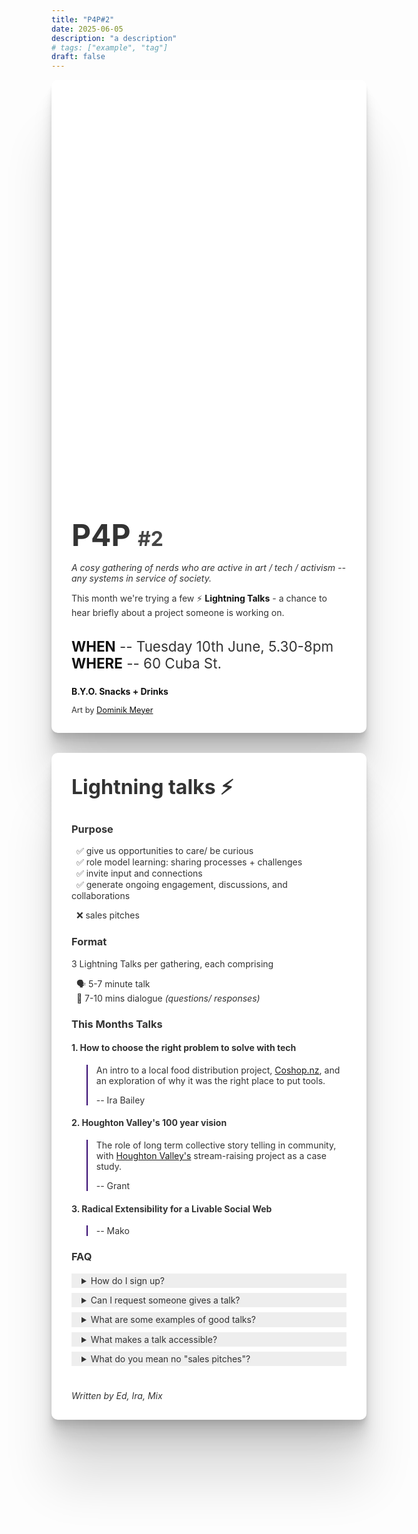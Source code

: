 ```yaml
---
title: "P4P#2"
date: 2025-06-05
description: "a description"
# tags: ["example", "tag"]
draft: false
---
```


<div class="card">
  <div class="hero" ></div>

  <div class="body">

  <h1>
    P4P
    <span>#2</span>
  </h1>

  _A cosy gathering of nerds who are active in art / tech / activism -- any systems in service of society._

  This month we're trying a few :zap: **Lightning Talks** - a chance to hear briefly about a project someone is working on.

  <div class="details">

  **WHEN** -- Tuesday 10th June, 5.30-8pm <br />
  **WHERE** -- 60 Cuba St.
  </div>

  **B.Y.O. Snacks + Drinks**

  <div class="art">

  Art by [Dominik Meyer](https://www.dominikmayer.art/)
  </div>

  </div>

</div>


<style>
  .card {
    color: #333;

    h1, h2, h3, h4, blockquote {
      color: #333;
    }
    h2 {
      font-size: 2rem;
      margin-top: 2rem;
    }
    blockquote {
      border-inline-start-color: #350971;
    }
  }
  .card {
    --radius: 10px;
    /* max-width: 800px; */
    background: white;
    box-shadow: 
      0 2.8px 2.2px rgba(0, 0, 0, 0.034),
      0 6.7px 5.3px rgba(0, 0, 0, 0.048),
      0 12.5px 10px rgba(0, 0, 0, 0.06),
      0 22.3px 17.9px rgba(0, 0, 0, 0.072),
      0 41.8px 33.4px rgba(0, 0, 0, 0.086),
      0 100px 80px rgba(0, 0, 0, 0.12);
    border-radius: var(--radius);

    display: grid;
    grid-template-rows: auto auto;

    margin-bottom: 2rem;

    .hero {
      height: 600px;
      background-image: url('./featured.jpg');
      background-size: cover;
      border-radius: var(--radius) var(--radius) 0 0;
    }

    .body {
      padding: 0 2rem 1rem 2rem;
      h1 {
        font-size: 3rem;
        padding-top: 2rem;
        padding-bottom: 0;
        border: none;
        margin-bottom: 0;
        span {
          font-size: 2rem;
          opacity: 0.9;

        }
      }
      strong {
        color: #111 !important;
      }

      .details {
        margin-top: 2rem;
        font-size: 1.4rem;

      }
      .art {
        font-size: 0.8rem;
        a {
          color: #111;
          text-decoration: underline;
        }
      }
    }
  }
</style>


<!-- -->


<div class="card">
  <div class="body">


## Lightning talks :zap: 

### Purpose

&nbsp; :white_check_mark: give us opportunities to care/ be curious <br />
&nbsp; :white_check_mark: role model learning: sharing processes + challenges <br />
&nbsp; :white_check_mark: invite input and connections <br />
&nbsp; :white_check_mark: generate ongoing engagement, discussions, and collaborations <br />

&nbsp; :x: sales pitches

### Format

3 Lightning Talks per gathering, each comprising

&nbsp; :speaking_head: 5-7 minute talk <br />
&nbsp; :arrows_counterclockwise: 7-10 mins dialogue _(questions/ responses)_


### This Months Talks


#### 1. How to choose the right problem to solve with tech

> An intro to a local food distribution project, [Coshop.nz](https://coshop.nz), and an exploration of why it was the right place to put tools.
>
> -- Ira Bailey

#### 2. Houghton Valley's 100 year vision

> The role of long term collective story telling in community, with [Houghton Valley's](https://www.houghtonvalley.org.nz/) stream-raising project as a case study.
>
> -- Grant
    
#### 3. Radical Extensibility for a Livable Social Web

> -- Mako

### FAQ

<details>
  <summary>How do I sign up?</summary>

  - DM Mix on Signal
  - he's managing a list of people interested in speaking, and will coordinate with you
</details>

<details>
  <summary>Can I request someone gives a talk?</summary>

  Your friend has a project and they've been a bit quiet speaking to some of their great mahi! Inviting them to give a short talk like this and cheering them on can be a great way to support them.

  I recommend you ask them directly to consider it, or tap Mix to 
</details>

<details>
  <summary>What are some examples of good talks?</summary>

  1. Coshop - what we just launched, next steps, my current learning/ questions are.
  2. Vogelmorn Project - an general primer + intro to our disaster resilience work
</details>

<details>
  <summary>What makes a talk accessible?</summary>

  - Tell people why you care
  - Think about who's in the room, what context do they have/ not have compared to you.
  - Don't do a sales pitch
  - Stay away from the deeply technical stuff _(maybe speak to that in Q+A or after if people are curious)_
</details>

<details>
  <summary>What do you mean no "sales pitches"?</summary>

  Mix: this might be a little tricky to convey... I've been to community events where people have copy-pasted their startup-incubator/ TED talk pitch in and the vibe felt wrong.

  Winning hearts and minds -- fine. Telling people why you care and inviting them to join you -- great. Treating this like the Dragons Den -- please no.

  The difference (for me, Mix) is that I want us to focus on growing our community connections. I want this to be a place where we learn about awesome work being done in our community, and then gently channel some love and learning to help that awesome work go further. I want us to build relationships that transcend some particular project, because with relationships and deep trust we can access a different sort of resilience + power -- our work becomes meaningful and easier.

  Let's play a long game - share vulnerably to normalize challenges we face, to accelerate our discourse and learning, to role model learning, to foster an ecosystem which grows generations of positive change.

</details>


<br />


_Written by Ed, Ira, Mix_


  </div>
</div>


<div style="height: 50vh" />

<style>
  .card details {
    background: #eee;
    padding: 0.2rem 1rem;
    margin-bottom: 8px;
  }
  .card details[open=""] {
    summary {
      /* font-weight: bold; */
      margin-bottom: 1rem;
    }
  }


  @media (max-width: 768px) {
    .card {
      margin-left: -2rem;
      margin-right: -2rem;
    }
  }
</style>

